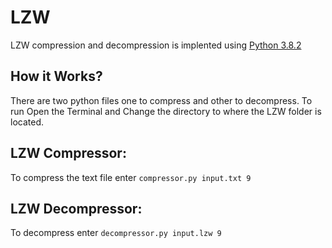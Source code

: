 # LZW
LZW compression and decompression is implented using [Python 3.8.2](https://www.python.org/downloads/release/python-382/)
## How it Works?
There are two python files one to compress and other to decompress. To run Open the Terminal and Change the directory to where the LZW folder is located.
## LZW Compressor:
To compress the text file enter 
```compressor.py input.txt 9```
## LZW Decompressor:
To decompress enter
```decompressor.py input.lzw 9```

